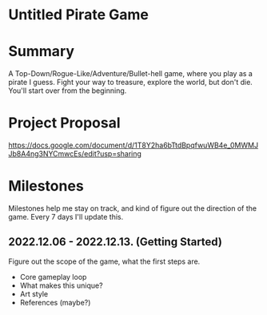 # Untitled Pirate Game

# Summary
A Top-Down/Rogue-Like/Adventure/Bullet-hell game, where you play as a pirate I guess. 
Fight your way to treasure, explore the world, but don't die. 
You'll start over from the beginning.

# Project Proposal
https://docs.google.com/document/d/1T8Y2ha6bTtdBpqfwuWB4e_0MWMJJb8A4ng3NYCmwcEs/edit?usp=sharing

# Milestones
Milestones help me stay on track, and kind of figure out the direction of the game. Every 7 days I'll update this.


## 2022.12.06 - 2022.12.13. (Getting Started)
Figure out the scope of the game, what the first steps are.
- Core gameplay loop
- What makes this unique?
- Art style
- References (maybe?)
